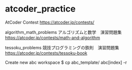 # atcoder_practice

AtCoder Contest
https://atcoder.jp/contests/

algorithm_math_problems
アルゴリズムと数学　演習問題集
https://atcoder.jp/contests/math-and-algorithm

tessoku_problems
競技プログラミングの鉄則　演習問題集
https://atcoder.jp/contests/tessoku-book

Create new abc workspace
$ cp abc_template/ abc[index] -r